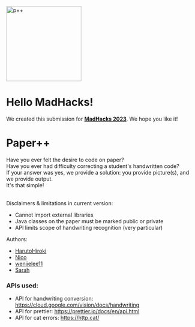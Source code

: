 <img width="200" alt="p++" src="https://user-images.githubusercontent.com/87912872/222970565-a8187f48-60a4-42d7-b714-1f2ad85a7ff1.png">


# Hello MadHacks! 

We created this submission for
<a href="https://www.madhacks.io/"><b>MadHacks 2023</b></a>. We hope you like it!


# Paper++
<p>Have you ever felt the desire to code on paper?
<br>Have you ever had difficulty correcting a student's handwritten code?
<br>If your answer was yes, we provide a solution: you provide picture(s), and we provide output.
  <br>It's that simple!</b>
  </p>

<br>
Disclaimers & limitations in current version:
<ul> 
    <li>Cannot import external libraries
    <li>Java classes on the paper must be marked public or private
    <li>API limits scope of handwriting recognition (very particular)
</ul>
Authors:
<ul>
    <li><a href="https://github.com/HarutoHiroki">HarutoHiroki</a></li>
    <li><a href="https://github.com/nico-himself">Nico</a></li>
    <li><a href="https://github.com/wenjielee11">wenjielee11</a></li>
    <li><a href="https://github.com/sarah-i-rubenstein2">Sarah</a></li>
</ul>

### APIs used:
- API for handwriting conversion: https://cloud.google.com/vision/docs/handwriting 
- API for prettier: https://prettier.io/docs/en/api.html 
- API for cat errors: https://http.cat/

##
